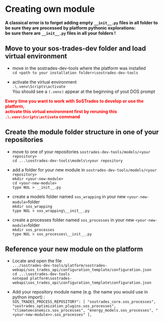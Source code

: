 # Creating own module

**A classical error is to forget adding empty `__init__.py` files 
  in all folder to be sure they are processed by platform pythonic explorations: <br>
  be sure there are `__init__.py` files in all your folders !**

## Move to your sos-trades-dev folder and load virtual environment

  - move in the sostrades-dev-tools where the platform was installed<br>
    `cd <path to your installation folder>\sostrades-dev-tools`
  
  - activate the virtual environment <br>
    `.\.venv\Scripts\activate`<br>
    You should see a `(.venv)` appear at the beginning of yout DOS prompt
    
  <font color="#ff0000"> **Every time you want to work with SoSTrades to develop or use the platform,<br>
    activate this virtual environment first by reruning this `.\.venv\Scripts\activate` command** </font>
    
## Create the module folder structure in one of your repositories

  - move to one of your repositories `sostrades-dev-tools/models/<your repository>` <br>
    `cd ...\sostrades-dev-tools\models\<your repository`
    
  - add a folder for your new module in `sostrades-dev-tools/models/<your repository>` <br>
    `mkdir <your-new-module>`<br>
    `cd <your-new-module>`<br>
    `type NUL > __init__.py`<br>
    
  - create a models folder named `sos_wrapping` in your new `<your-new-module>`folder<br>
    `mkdir sos_wrapping`<br>
    `type NUL > sos_wrapping\__init__.py`
    
  - create a processes folder named `sos_processes` in your new `<your-new-module>`folder<br>
    `mkdir sos_processes`<br>
    `type NUL > sos_processes\__init__.py`
    
## Reference your new module on the platform

  - Locate and open the file <br>
    `.../sostrades-dev-tools/platform/sostrades-webapi/sos_trades_api/configuration_template/configuration.json`<br>
    `cd ...\sostrades-dev-tools` <br>
    `notepad platform\sostrades-webapi\sos_trades_api\configuration_template\configuration.json`
    
  - Add your repository module name (e.g. the name you would use in python import) :<br>
    `SOS_TRADES_PROCESS_REPOSITORY": [
         "sostrades_core.sos_processes",
         "sostrades_optimization_plugins.sos_processes",
         "climateeconomics.sos_processes",
         "energy_models.sos_processes",
         "<your-new-module>>.sos_processes"
       ],`
